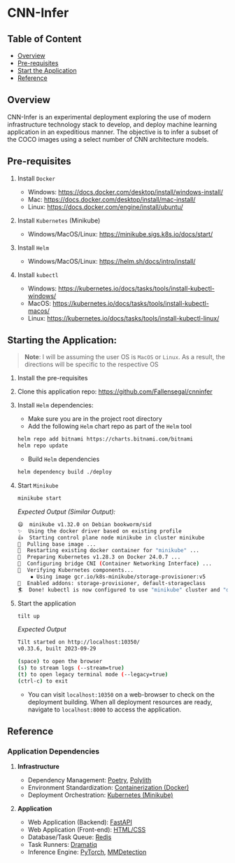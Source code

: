 # CNN-Infer

## Table of Content

- [Overview](#overview)
- [Pre-requisites](#pre-requisites)
- [Start the Application](#starting-the-application)
- [Reference](#reference)


## Overview

CNN-Infer is an experimental deployment exploring the use of modern infrastructure technology stack to develop, and deploy machine learning application in an expeditious manner. The objective is to infer a subset of the COCO images using a select number of CNN architecture models.

## Pre-requisites

1. Install `Docker`
    - Windows: https://docs.docker.com/desktop/install/windows-install/
    - Mac: https://docs.docker.com/desktop/install/mac-install/
    - Linux: https://docs.docker.com/engine/install/ubuntu/

2. Install `Kubernetes` (Minikube)
    - Windows/MacOS/Linux: https://minikube.sigs.k8s.io/docs/start/

3. Install `Helm`
    - Windows/MacOS/Linux: https://helm.sh/docs/intro/install/

4. Install `kubectl`
    - Windows: https://kubernetes.io/docs/tasks/tools/install-kubectl-windows/
    - MacOS: https://kubernetes.io/docs/tasks/tools/install-kubectl-macos/
    - Linux: https://kubernetes.io/docs/tasks/tools/install-kubectl-linux/



## Starting the Application:

> **Note**: I will be assuming the user OS is `MacOS` or `Linux`. As a result, the directions will be specific to the respective OS

1. Install the pre-requisites
2. Clone this application repo: https://github.com/Fallensegal/cnninfer
3. Install `Helm` dependencies:
    - Make sure you are in the project root directory
    - Add the following `Helm` chart repo as part of the `Helm` tool

    ```bash
    helm repo add bitnami https://charts.bitnami.com/bitnami
    helm repo update
    ```
    - Build `Helm` dependencies

    ```bash
    helm dependency build ./deploy
    ```

4. Start `Minikube`

    ```bash
    minikube start
    ```
    *Expected Output (Similar Output):*
    ```bash
    😄  minikube v1.32.0 on Debian bookworm/sid
    ✨  Using the docker driver based on existing profile
    👍  Starting control plane node minikube in cluster minikube
    🚜  Pulling base image ...
    🔄  Restarting existing docker container for "minikube" ...
    🐳  Preparing Kubernetes v1.28.3 on Docker 24.0.7 ...
    🔗  Configuring bridge CNI (Container Networking Interface) ...
    🔎  Verifying Kubernetes components...
        ▪ Using image gcr.io/k8s-minikube/storage-provisioner:v5
    🌟  Enabled addons: storage-provisioner, default-storageclass
    🏄  Done! kubectl is now configured to use "minikube" cluster and "default" namespace by default

    ```

5. Start the application

    ```bash
    tilt up
    ```
    *Expected Output*
    ```bash
    Tilt started on http://localhost:10350/
    v0.33.6, built 2023-09-29

    (space) to open the browser
    (s) to stream logs (--stream=true)
    (t) to open legacy terminal mode (--legacy=true)
    (ctrl-c) to exit

    ```
    - You can visit `localhost:10350` on a web-browser to check on the deployment building. When all deployment resources are ready, navigate to `localhost:8000` to access the application.
    
## Reference

### Application Dependencies

1. **Infrastructure**
    - Dependency Management: [Poetry](https://python-poetry.org/), [Polylith](https://davidvujic.github.io/python-polylith-docs/)
    - Environment Standardization: [Containerization (Docker)](https://www.docker.com/)
    - Deployment Orchestration: [Kubernetes (Minikube)](https://kubernetes.io/)

2. **Application**
    - Web Application (Backend): [FastAPI](https://fastapi.tiangolo.com/)
    - Web Application (Front-end): [HTML/CSS]()
    - Database/Task Queue: [Redis](https://redis.io/)
    - Task Runners: [Dramatiq](https://dramatiq.io/)
    - Inference Engine: [PyTorch](https://pytorch.org/), [MMDetection](https://github.com/open-mmlab/mmdetection) 


